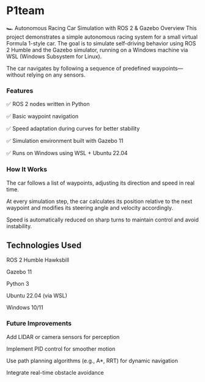 # P1team
🏎️ Autonomous Racing Car Simulation with ROS 2 & Gazebo
Overview
This project demonstrates a simple autonomous racing system for a small virtual Formula 1-style car. The goal is to simulate self-driving behavior using ROS 2 Humble and the Gazebo simulator, running on a Windows machine via WSL (Windows Subsystem for Linux).

The car navigates by following a sequence of predefined waypoints—without relying on any sensors.

### Features
✅ ROS 2 nodes written in Python

✅ Basic waypoint navigation

✅ Speed adaptation during curves for better stability

✅ Simulation environment built with Gazebo 11

✅ Runs on Windows using WSL + Ubuntu 22.04

### How It Works
The car follows a list of waypoints, adjusting its direction and speed in real time.

At every simulation step, the car calculates its position relative to the next waypoint and modifies its steering angle and velocity accordingly.

Speed is automatically reduced on sharp turns to maintain control and avoid instability.

## Technologies Used
ROS 2 Humble Hawksbill

Gazebo 11

Python 3

Ubuntu 22.04 (via WSL)

Windows 10/11

### Future Improvements
Add LIDAR or camera sensors for perception

Implement PID control for smoother motion

Use path planning algorithms (e.g., A*, RRT) for dynamic navigation

Integrate real-time obstacle avoidance
